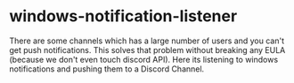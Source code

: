 # windows-notification-listener

There are some channels which has a large number of users and you can't get push notifications. This solves that problem without breaking any EULA (because we don't even touch discord API). Here its listening to windows notifications and pushing them to a Discord Channel.
